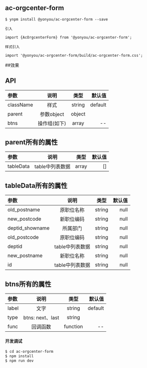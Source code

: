 ## ac-orgcenter-form

```
$ ynpm install @yonyou/ac-orgcenter-form --save

引入

import {AcOrgcenterForm} from '@yonyou/ac-orgcenter-form';

样式引入

import '@yonyou/ac-orgcenter-form/build/ac-orgcenter-form.css';

```

##效果
 
 

## API

|参数|说明|类型|默认值|
|:--|:---:|:--:|---:|
|className|样式|string|default|
|parent|参数object|object|
|btns|操作组(如下)| array| --|

## parent所有的属性
 |参数|说明|类型|默认值|
 |:--|:---:|:--:|---:|
 |tableData|table中列表数据|array|[]|

## tableData所有的属性
 |参数|说明|类型|默认值|
 |:--|:---:|:--:|---:|
 |old_postname|原职位名称|string|null|
 |new_postcode|新职位编码|string|null|
 |deptid_showname|所属部门|string|null|
 |old_postcode|原职位编码|string|null|
 |deptid|table中列表数据|string|null|
 |new_postname|新职位名称|string|null|
 |id|table中列表数据|string|null|

## btns所有的属性
 |参数|说明|类型|默认值|
 |:--|:---:|:--:|---:|
 |label|文字|string|default|
 |type|btns: next、last|string|
 |func|回调函数| function| --|

#### 开发调试

```sh
$ cd ac-orgcenter-form
$ npm install
$ npm run dev
```

